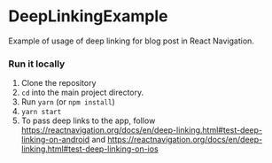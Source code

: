 # DeepLinkingExample
Example of usage of deep linking for blog post in React Navigation.

### Run it locally

1. Clone the repository
2. `cd` into the main project directory.
3. Run `yarn` (or `npm install`)
4. `yarn start`
5. To pass deep links to the app, follow https://reactnavigation.org/docs/en/deep-linking.html#test-deep-linking-on-android and https://reactnavigation.org/docs/en/deep-linking.html#test-deep-linking-on-ios
